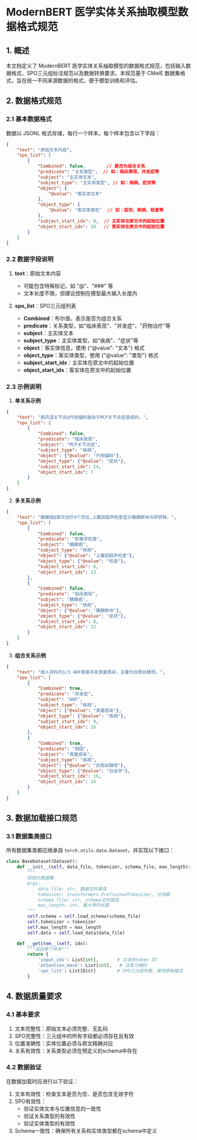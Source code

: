 # ModernBERT 医学实体关系抽取模型数据格式规范

## 1. 概述

本文档定义了 ModernBERT 医学实体关系抽取模型的数据格式规范，包括输入数据格式、SPO三元组标注规范以及数据转换要求。本规范基于 CMeIE 数据集格式，旨在统一不同来源数据的格式，便于模型训练和评估。

## 2. 数据格式规范

### 2.1 基本数据格式

数据以 JSONL 格式存储，每行一个样本。每个样本包含以下字段：

```json
{
    "text": "原始文本内容",
    "spo_list": [
        {
            "Combined": false,        // 是否为组合关系
            "predicate": "关系类型",  // 如：临床表现、并发症等
            "subject": "主实体文本",
            "subject_type": "主实体类型", // 如：疾病、症状等
            "object": {
                "@value": "客实体文本"
            },
            "object_type": {
                "@value": "客实体类型"  // 如：症状、疾病、检查等
            },
            "subject_start_idx": 0,  // 主实体在原文中的起始位置
            "object_start_idx": 10   // 客实体在原文中的起始位置
        }
    ]
}
```

### 2.2 数据字段说明

1. **text**：原始文本内容
   - 可能包含特殊标记，如 "@"、"###" 等
   - 文本长度不限，但建议控制在模型最大输入长度内

2. **spo_list**：SPO三元组列表
   - **Combined**：布尔值，表示是否为组合关系
   - **predicate**：关系类型，如"临床表现"、"并发症"、"药物治疗"等
   - **subject**：主实体文本
   - **subject_type**：主实体类型，如"疾病"、"症状"等
   - **object**：客实体信息，使用 {"@value": "文本"} 格式
   - **object_type**：客实体类型，使用 {"@value": "类型"} 格式
   - **subject_start_idx**：主实体在原文中的起始位置
   - **object_start_idx**：客实体在原文中的起始位置

### 2.3 示例说明

1. **单关系示例**
```json
{
    "text": "类风湿关节炎@尺侧偏斜是由于MCP关节炎症造成的。",
    "spo_list": [
        {
            "Combined": false,
            "predicate": "临床表现",
            "subject": "MCP关节炎症",
            "subject_type": "疾病",
            "object": {"@value": "尺侧偏斜"},
            "object_type": {"@value": "症状"},
            "subject_start_idx": 14,
            "object_start_idx": 7
        }
    ]
}
```

2. **多关系示例**
```json
{
    "text": "胰腺癌@首次治疗4个月后,上腹部超声检查显示胰腺肿块与肝转移。",
    "spo_list": [
        {
            "Combined": false,
            "predicate": "影像学检查",
            "subject": "胰腺癌",
            "subject_type": "疾病",
            "object": {"@value": "上腹部超声检查"},
            "object_type": {"@value": "检查"},
            "subject_start_idx": 0,
            "object_start_idx": 13
        },
        {
            "Combined": false,
            "predicate": "临床表现",
            "subject": "胰腺癌",
            "subject_type": "疾病",
            "object": {"@value": "胰腺肿块"},
            "object_type": {"@value": "症状"},
            "subject_start_idx": 0,
            "object_start_idx": 22
        }
    ]
}
```

3. **组合关系示例**
```json
{
    "text": "成人资料约1/3 AHF患者并发真菌感染，主要为白假丝酵母。",
    "spo_list": [
        {
            "Combined": true,
            "predicate": "并发症",
            "subject": "AHF",
            "subject_type": "疾病",
            "object": {"@value": "真菌感染"},
            "object_type": {"@value": "疾病"},
            "subject_start_idx": 9,
            "object_start_idx": 16
        },
        {
            "Combined": true,
            "predicate": "病因",
            "subject": "真菌感染",
            "subject_type": "疾病",
            "object": {"@value": "白假丝酵母"},
            "object_type": {"@value": "社会学"},
            "subject_start_idx": 16,
            "object_start_idx": 24
        }
    ]
}
```

## 3. 数据加载接口规范

### 3.1 数据集类接口

所有数据集类都应继承自 `torch.utils.data.Dataset`，并实现以下接口：

```python
class BaseDataset(Dataset):
    def __init__(self, data_file, tokenizer, schema_file, max_length):
        """
        初始化数据集
        Args:
            data_file: str, 数据文件路径
            tokenizer: transformers.PreTrainedTokenizer, 分词器
            schema_file: str, schema文件路径
            max_length: int, 最大序列长度
        """
        self.schema = self.load_schema(schema_file)
        self.tokenizer = tokenizer
        self.max_length = max_length
        self.data = self.load_data(data_file)

    def __getitem__(self, idx):
        """返回单个样本"""
        return {
            'input_ids': List[int],       # 文本的token ID
            'attention_mask': List[int],   # 注意力掩码
            'spo_list': List[Dict]        # SPO三元组列表，保持原始格式
        }
```

## 4. 数据质量要求

### 4.1 基本要求
1. 文本完整性：原始文本必须完整、无乱码
2. SPO完整性：三元组中的所有字段都必须存在且有效
3. 位置准确性：实体位置必须与原文精确对应
4. 关系有效性：关系类型必须在预定义的schema中存在

### 4.2 数据验证
在数据加载时应进行以下验证：
1. 文本有效性：检查文本是否为空、是否包含无效字符
2. SPO有效性：
   - 验证实体文本与位置信息的一致性
   - 验证关系类型的有效性
   - 验证实体类型的有效性
3. Schema一致性：确保所有关系和实体类型都在schema中定义
